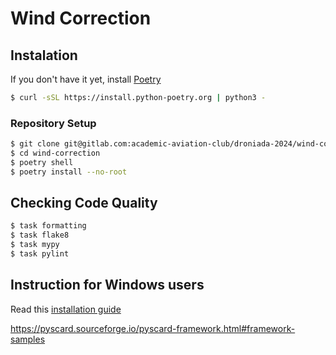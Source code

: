 # Wind Correction

## Instalation

If you don't have it yet, install [Poetry](https://python-poetry.org/docs/)

```bash
$ curl -sSL https://install.python-poetry.org | python3 -
```


### Repository Setup

```bash
$ git clone git@gitlab.com:academic-aviation-club/droniada-2024/wind-correction.git
$ cd wind-correction
$ poetry shell
$ poetry install --no-root
```

## Checking Code Quality

```bash
$ task formatting
$ task flake8
$ task mypy
$ task pylint
```

## Instruction for Windows users

Read this [installation guide](https://docs.fedoraproject.org/en-US/fedora/latest/getting-started/)

https://pyscard.sourceforge.io/pyscard-framework.html#framework-samples